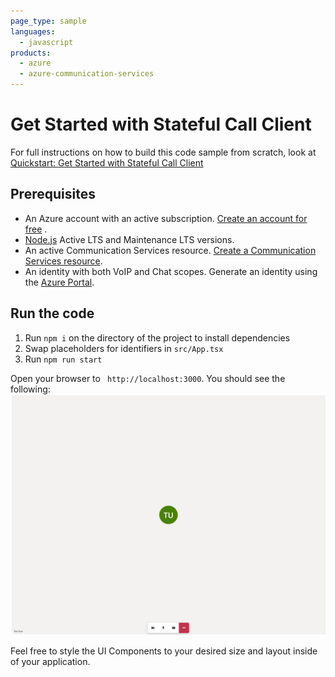 ```yaml
---
page_type: sample
languages:
  - javascript
products:
  - azure
  - azure-communication-services
---
```


# Get Started with Stateful Call Client

For full instructions on how to build this code sample from scratch, look at [Quickstart: Get Started with Stateful Call Client](https://azure.github.io/communication-ui-library/?path=/docs/stateful-client-get-started-call--docs)

## Prerequisites

- An Azure account with an active subscription. [Create an account for free](https://azure.microsoft.com/free/?WT.mc_id=A261C142F) .
- [Node.js](https://nodejs.org/en/) Active LTS and Maintenance LTS versions.
- An active Communication Services resource. [Create a Communication Services resource](https://docs.microsoft.com/azure/communication-services/quickstarts/create-communication-resource).
- An identity with both VoIP and Chat scopes. Generate an identity using the [Azure Portal](https://docs.microsoft.com/azure/communication-services/quickstarts/identity/quick-create-identity).

## Run the code

1. Run `npm i` on the directory of the project to install dependencies
2. Swap placeholders for identifiers in `src/App.tsx`
3. Run `npm run start`

Open your browser to ` http://localhost:3000`. You should see the following:
![Stateful Call End State](../media/StatefulEnd.png)

Feel free to style the UI Components to your desired size and layout inside of your application.
